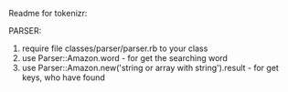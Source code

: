 Readme for tokenizr:

PARSER:

1. require file classes/parser/parser.rb to your class
2. use Parser::Amazon.word - for get the searching word
3. use Parser::Amazon.new('string or array with string').result - for get keys, who have found 
